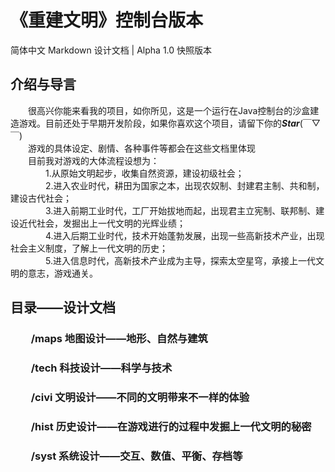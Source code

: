 <!-- 请将文档内的‘介绍、导言与目录’与README-zh-cn同步 -->
# 《重建文明》控制台版本
 简体中文 Markdown 设计文档 | Alpha 1.0 快照版本
## 介绍与导言
&emsp;&emsp;很高兴你能来看我的项目，如你所见，这是一个运行在Java控制台的沙盒建造游戏。目前还处于早期开发阶段，如果你喜欢这个项目，请留下你的***Star***(￣▽￣)    
&emsp;&emsp;游戏的具体设定、剧情、各种事件等都会在这些文档里体现  
&emsp;&emsp;目前我对游戏的大体流程设想为：  
&emsp;&emsp;&emsp;&emsp;1.从原始文明起步，收集自然资源，建设初级社会；  
&emsp;&emsp;&emsp;&emsp;2.进入农业时代，耕田为国家之本，出现农奴制、封建君主制、共和制，建设古代社会；  
&emsp;&emsp;&emsp;&emsp;3.进入前期工业时代，工厂开始拔地而起，出现君主立宪制、联邦制、建设近代社会，发掘出上一代文明的光辉业绩；  
&emsp;&emsp;&emsp;&emsp;4.进入后期工业时代，技术开始蓬勃发展，出现一些高新技术产业，出现社会主义制度，了解上一代文明的历史；  
&emsp;&emsp;&emsp;&emsp;5.进入信息时代，高新技术产业成为主导，探索太空星穹，承接上一代文明的意志，游戏通关。
## 目录——设计文档
### &emsp;&emsp;/maps 地图设计——地形、自然与建筑
### &emsp;&emsp;/tech 科技设计——科学与技术
### &emsp;&emsp;/civi 文明设计——不同的文明带来不一样的体验
### &emsp;&emsp;/hist 历史设计——在游戏进行的过程中发掘上一代文明的秘密
### &emsp;&emsp;/syst 系统设计——交互、数值、平衡、存档等
